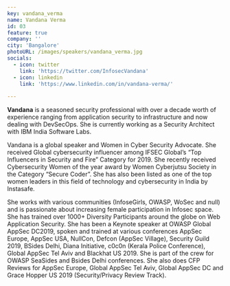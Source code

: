 ```yaml
---
key: vandana_verma
name: Vandana Verma
id: 03
feature: true
company: ''
city: 'Bangalore'
photoURL: /images/speakers/vandana_verma.jpg
socials:
  - icon: twitter
    link: 'https://twitter.com/InfosecVandana'
  - icon: linkedin
    link: 'https://www.linkedin.com/in/vandana-verma/'
   
---
```

<b>Vandana</b> is a seasoned security professional with over a decade worth of experience ranging from application security to infrastructure and now dealing with DevSecOps. She is currently working as a Security Architect with IBM India Software Labs.

Vandana is a global speaker and Women in Cyber Security Advocate. She received Global cybersecurity influencer among IFSEC Global’s “Top Influencers in Security and Fire” Category for 2019. She recently received Cybersecurity Women of the year award by Women Cyberjutsu Society in the Category “Secure Coder”. She has also been listed as one of the top women leaders in this field of technology and cybersecurity in India by Instasafe.

She works with various communities (InfoseGirls, OWASP, WoSec and null) and is passionate about increasing female participation in Infosec space. She has trained over 1000+ Diversity Participants around the globe on Web Application Security. She has been a Keynote speaker at OWASP Global AppSec DC2019, spoken and trained at various conferences AppSec Europe, AppSec USA, NullCon, Defcon (AppSec Village), Security Guild 2019, BSides Delhi, Diana Initiative, c0c0n (Kerala Police Conference), Global AppSec Tel Aviv and Blackhat US 2019. She is part of the crew for OWASP SeaSides and Bsides Delhi conferences. She also does CFP Reviews for AppSec Europe, Global AppSec Tel Aviv, Global AppSec DC and Grace Hopper US 2019 (Security/Privacy Review Track).